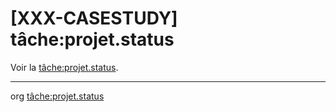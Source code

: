 [XXX-CASESTUDY] tâche:projet.status
===========================================================


 Voir la [tâche:projet.status](https://modelscript.readthedocs.io/en/latest/tasks/projet/projet.status/index.html).

________
org [tâche:projet.status](https://modelscript.readthedocs.io/en/latest/tasks/projet/projet.status/index.html)

